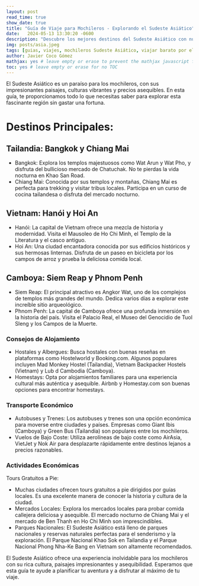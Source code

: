 ```yaml
---
layout: post
read_time: true
show_date: true
title: "Guía de Viaje para Mochileros - Explorando el Sudeste Asiático"
date:   2024-05-13 13:30:20 -0600
description: "Descubre los mejores destinos del Sudeste Asiático con nuestra guía de viaje para mochileros. Encuentra consejos sobre alojamiento barato, transporte y actividades económicas."
img: posts/asia.jpeg
tags: [guias, viajes, mochileros Sudeste Asiático, viajar barato por el Sudeste Asiático, rutas de mochilero en Asia, consejos de mochilero Sudeste Asiático, alojamiento económico en Asia]
author: Javier Coco Gómez
mathjax: yes # leave empty or erase to prevent the mathjax javascript from loading
toc: yes # leave empty or erase for no TOC
---
```


El Sudeste Asiático es un paraíso para los mochileros, con sus impresionantes paisajes, culturas vibrantes y precios asequibles. En esta guía, te proporcionamos todo lo que necesitas saber para explorar esta fascinante región sin gastar una fortuna.

# Destinos Principales:

## Tailandia: Bangkok y Chiang Mai

- Bangkok: Explora los templos majestuosos como Wat Arun y Wat Pho, y disfruta del bullicioso mercado de Chatuchak. No te pierdas la vida nocturna en Khao San Road.
- Chiang Mai: Conocida por sus templos y montañas, Chiang Mai es perfecta para trekking y visitar tribus locales. Participa en un curso de cocina tailandesa o disfruta del mercado nocturno.

## Vietnam: Hanói y Hoi An

- Hanói: La capital de Vietnam ofrece una mezcla de historia y modernidad. Visita el Mausoleo de Ho Chi Minh, el Templo de la Literatura y el casco antiguo.
- Hoi An: Una ciudad encantadora conocida por sus edificios históricos y sus hermosas linternas. Disfruta de un paseo en bicicleta por los campos de arroz y prueba la deliciosa comida local.

## Camboya: Siem Reap y Phnom Penh

- Siem Reap: El principal atractivo es Angkor Wat, uno de los complejos de templos más grandes del mundo. Dedica varios días a explorar este increíble sitio arqueológico.
- Phnom Penh: La capital de Camboya ofrece una profunda inmersión en la historia del país. Visita el Palacio Real, el Museo del Genocidio de Tuol Sleng y los Campos de la Muerte.

### Consejos de Alojamiento
- Hostales y Albergues: Busca hostales con buenas reseñas en plataformas como Hostelworld y Booking.com. Algunos populares incluyen Mad Monkey Hostel (Tailandia), Vietnam Backpacker Hostels (Vietnam) y Lub d Cambodia (Camboya).
- Homestays: Opta por alojamientos familiares para una experiencia cultural más auténtica y asequible. Airbnb y Homestay.com son buenas opciones para encontrar homestays.

### Transporte Económico
- Autobuses y Trenes: Los autobuses y trenes son una opción económica para moverse entre ciudades y países. Empresas como Giant Ibis (Camboya) y Green Bus (Tailandia) son populares entre los mochileros.
- Vuelos de Bajo Coste: Utiliza aerolíneas de bajo coste como AirAsia, VietJet y Nok Air para desplazarte rápidamente entre destinos lejanos a precios razonables.

### Actividades Económicas
Tours Gratuitos a Pie: 
- Muchas ciudades ofrecen tours gratuitos a pie dirigidos por guías locales. Es una excelente manera de conocer la historia y cultura de la ciudad.
- Mercados Locales: Explora los mercados locales para probar comida callejera deliciosa y asequible. El mercado nocturno de Chiang Mai y el mercado de Ben Thanh en Ho Chi Minh son imprescindibles.
- Parques Nacionales: El Sudeste Asiático está lleno de parques nacionales y reservas naturales perfectas para el senderismo y la exploración. El Parque Nacional Khao Sok en Tailandia y el Parque Nacional Phong Nha-Ke Bang en Vietnam son altamente recomendados.

El Sudeste Asiático ofrece una experiencia inolvidable para los mochileros con su rica cultura, paisajes impresionantes y asequibilidad. Esperamos que esta guía te ayude a planificar tu aventura y a disfrutar al máximo de tu viaje.

